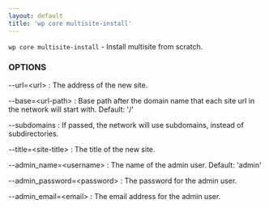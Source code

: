 ```yaml
---
layout: default
title: 'wp core multisite-install'
---
```


`wp core multisite-install` - Install multisite from scratch.

### OPTIONS

--url=&lt;url&gt;
: The address of the new site.

--base=&lt;url-path&gt;
: Base path after the domain name that each site url in the network will start with.
Default: '/'

--subdomains
: If passed, the network will use subdomains, instead of subdirectories.

--title=&lt;site-title&gt;
: The title of the new site.

--admin_name=&lt;username&gt;
: The name of the admin user. Default: 'admin'

--admin_password=&lt;password&gt;
: The password for the admin user.

--admin_email=&lt;email&gt;
: The email address for the admin user.

